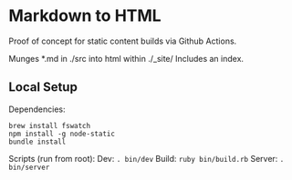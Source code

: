 # Markdown to HTML

Proof of concept for static content builds via Github Actions.

Munges *.md in ./src into html within ./_site/
Includes an index.

## Local Setup

Dependencies:
```
brew install fswatch
npm install -g node-static
bundle install
```

Scripts (run from root):
Dev: `. bin/dev`
Build: `ruby bin/build.rb`
Server: `. bin/server`
